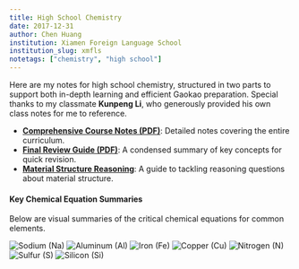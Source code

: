 ```yaml
---
title: High School Chemistry
date: 2017-12-31
author: Chen Huang
institution: Xiamen Foreign Language School
institution_slug: xmfls
notetags: ["chemistry", "high school"]
---
```


Here are my notes for high school chemistry, structured in two parts to support both in-depth learning and efficient Gaokao preparation. Special thanks to my classmate **Kunpeng Li**, who generously provided his own class notes for me to reference.

- [**Comprehensive Course Notes (PDF)**](/notes/high-school-chemistry/pdf/chemistry.pdf): Detailed notes covering the entire curriculum.
- [**Final Review Guide (PDF)**](/notes/high-school-chemistry/pdf/chemistry-review.pdf): A condensed summary of key concepts for quick revision.
- [**Material Structure Reasoning**](/notes/high-school-chemistry/pdf/reasoning.pdf): A guide to tackling reasoning questions about material structure.

#### Key Chemical Equation Summaries

Below are visual summaries of the critical chemical equations for common elements.

![Sodium (Na)](./images/equations-Na.jpeg)
![Aluminum (Al)](./images/equations-Al.jpeg)
![Iron (Fe)](./images/equations-Fe.jpeg)
![Copper (Cu)](./images/equations-Cu.jpeg)
![Nitrogen (N)](./images/equations-N.jpeg)
![Sulfur (S)](./images/equations-S.jpeg)
![Silicon (Si)](./images/equations-Si.jpeg)
